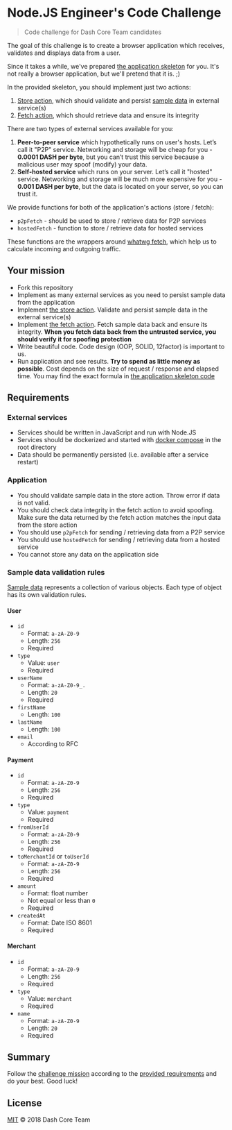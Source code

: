 # Node.JS Engineer's Code Challenge

> Code challenge for Dash Core Team candidates

The goal of this challenge is to create a browser application which receives,
validates and displays data from a user.

Since it takes a while, we've prepared [the application skeleton](application) for you.
It's not really a browser application, but we'll pretend that it is. ;)

In the provided skeleton, you should implement just two actions:
  1. [Store action](application/actions/storeActionFactory.js), which should validate and persist
     [sample data](application/data.json) in external service(s)
  2. [Fetch action](application/actions/fetchActionFactory.js), which should retrieve data
     and ensure its integrity

There are two types of external services available for you:
  1. **Peer-to-peer service** which hypothetically runs on user's hosts. Let’s call it "P2P" service.
     Networking and storage will be cheap for you - **0.0001 DASH per byte**, but you can’t trust
     this service because a malicious user may spoof (modify) your data.
  2. **Self-hosted service** which runs on your server. Let’s call it "hosted" service.
     Networking and storage will be much more expensive for you - **0.001 DASH per byte**, but the data is
     located on your server, so you can trust it.

We provide functions for both of the application's actions (store / fetch):
  - `p2pFetch` - should be used to store / retrieve data for P2P services
  - `hostedFetch` - function to store / retrieve data for hosted services

These functions are the wrappers around [whatwg fetch](https://fetch.spec.whatwg.org/),
which help us to calculate incoming and outgoing traffic.

## Your mission

 - Fork this repository
 - Implement as many external services as you need to persist sample data from the application
 - Implement [the store action](application/actions/storeActionFactory.js). Validate and persist sample data
   in the external service(s)
 - Implement [the fetch action](application/actions/fetchActionFactory.js). Fetch sample data back and ensure its 
   integrity. **When you fetch data back from the untrusted service, you should verify it for spoofing protection**
 - Write beautiful code. Code design (OOP, SOLID, 12factor) is important to us.
 - Run application and see results. **Try to spend as little money as possible**. Cost depends on the size
   of request / response and elapsed time. You may find the exact formula in
   [the application skeleton code](application/lib/calculateExpenses.js)

## Requirements

### External services
 - Services should be written in JavaScript and run with Node.JS
 - Services should be dockerized and started with [docker compose](docker-compose.yml) in the root directory
 - Data should be permanently persisted (i.e. available after a service restart)

### Application
 - You should validate sample data in the store action. Throw error if data is not valid.
 - You should check data integrity in the fetch action to avoid spoofing.
   Make sure the data returned by the fetch action matches the input data from the store action
 - You should use `p2pFetch` for sending / retrieving data from a P2P service
 - You should use `hostedFetch` for sending / retrieving data from a hosted service
 - You cannot store any data on the application side

### Sample data validation rules

[Sample data](application/data.json) represents a collection of various objects.
Each type of object has its own validation rules.

#### User

- `id`
   - Format: `a-zA-Z0-9`
   - Length: `256`
   - Required
- `type`
   - Value: `user`
   - Required
- `userName`
   - Format: `a-zA-Z0-9_.`
   - Length: `20`
   - Required
- `firstName`
   - Length: `100`
- `lastName`
   - Length: `100`
- `email`
   - According to RFC

#### Payment

- `id`
   - Format: `a-zA-Z0-9`
   - Length: `256`
   - Required
- `type`
   - Value: `payment`
   - Required 
- `fromUserId`
   - Format: `a-zA-Z0-9`
   - Length: `256`
   - Required
- `toMerchantId` or `toUserId`
   - Format: `a-zA-Z0-9`
   - Length: `256`
   - Required
- `amount`
   - Format: float number
   - Not equal or less than `0`
   - Required
- `createdAt`
   - Format: Date ISO 8601
   - Required

#### Merchant

- `id`
   - Format: `a-zA-Z0-9`
   - Length: `256`
   - Required
- `type`
   - Value: `merchant`
   - Required
- `name`
   - Format: `a-zA-Z0-9`
   - Length: `20`
   - Required

## Summary

Follow the [challenge mission](#your-mission) according to the [provided requirements](#requirements) and do your 
best. Good luck!

## License

[MIT](LICENSE) © 2018 Dash Core Team

